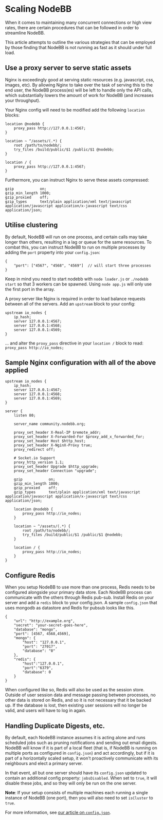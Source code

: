 Scaling NodeBB
==============

When it comes to maintaining many concurrent connections or high view
rates, there are certain procedures that can be followed in order to
streamline NodeBB.

This article attempts to outline the various strategies that can be
employed by those finding that NodeBB is not running as fast as it
should under full load.

Use a proxy server to serve static assets
-----------------------------------------

Nginx is exceedingly good at serving static resources (e.g. javascript,
css, images, etc). By allowing Nginx to take over the task of serving
this to the end user, the NodeBB process(es) will be left to handle only
the API calls, which substantially lowers the amount of work for NodeBB
(and increases your throughput).

Your Nginx config will need to be modified add the following `location`
blocks:

    location @nodebb {
        proxy_pass http://127.0.0.1:4567;
    }

    location ~ ^/assets/(.*) {
        root /path/to/nodebb/;
        try_files /build/public/$1 /public/$1 @nodebb;
    }

    location / {
        proxy_pass http://127.0.0.1:4567;
    }

Furthermore, you can instruct Nginx to serve these assets compressed:

    gzip            on;
    gzip_min_length 1000;
    gzip_proxied    off;
    gzip_types      text/plain application/xml text/javascript application/javascript application/x-javascript text/css application/json;

Utilise clustering
------------------

By default, NodeBB will run on one process, and certain calls may take
longer than others, resulting in a lag or queue for the same resources.
To combat this, you can instruct NodeBB to run on multiple processes by
adding the `port` property into your `config.json`:

    {
        "port": ["4567", "4568", "4569"]  // will start three processes
    }

Keep in mind you need to start nodebb with `node loader.js` or
`./nodebb start` so that 3 workers can be spawned. Using `node app.js` will
only use the first port in the array.

A proxy server like Nginx is required in order to load balance requests
between all of the servers. Add an `upstream` block to your config:

    upstream io_nodes {
        ip_hash;
        server 127.0.0.1:4567;
        server 127.0.0.1:4568;
        server 127.0.0.1:4569;
    }

... and alter the `proxy_pass` directive in your `location /` block to read: `proxy_pass http://io_nodes;`

Sample Nginx configuration with all of the above applied
--------------------------------------------------------

    upstream io_nodes {
        ip_hash;
        server 127.0.0.1:4567;
        server 127.0.0.1:4568;
        server 127.0.0.1:4569;
    }

    server {
        listen 80;

        server_name community.nodebb.org;

        proxy_set_header X-Real-IP $remote_addr;
        proxy_set_header X-Forwarded-For $proxy_add_x_forwarded_for;
        proxy_set_header Host $http_host;
        proxy_set_header X-NginX-Proxy true;
        proxy_redirect off;

        # Socket.io Support
        proxy_http_version 1.1;
        proxy_set_header Upgrade $http_upgrade;
        proxy_set_header Connection "upgrade";

        gzip            on;
        gzip_min_length 1000;
        gzip_proxied    off;
        gzip_types      text/plain application/xml text/javascript application/javascript application/x-javascript text/css application/json;

        location @nodebb {
            proxy_pass http://io_nodes;
        }

        location ~ ^/assets/(.*) {
            root /path/to/nodebb/;
            try_files /build/public/$1 /public/$1 @nodebb;
        }

        location / {
            proxy_pass http://io_nodes;
        }
    }

Configure Redis
---------------

When you setup NodeBB to use more than one process, Redis needs to be configured alongside your primary data store. Each NodeBB process can communicate with the others through Redis pub-sub. Install Redis on your server and add a `redis` block to your config.json. A sample `config.json` that uses mongodb as datastore and Redis for pubsub looks like this.

    {
        "url": "http://example.org",
        "secret": "your-secret-goes-here",
        "database": "mongo",
        "port": [4567, 4568,4569],
        "mongo": {
            "host": "127.0.0.1",
            "port": "27017",
            "database": "0"
        },
        "redis": {
            "host":"127.0.0.1",
            "port":"6379",
            "database": 0
        }
    }

When configured like so, Redis will also be used as the session store. Outside of user session data and message passing between processes, no other data is stored on Redis, and so it is not necessary that it be backed up. If the database is lost, then existing user sessions will no longer be valid, and users will have to log in again.

## Handling Duplicate Digests, etc.

By default, each NodeBB instance assumes it is acting alone and runs scheduled jobs such as pruning notifications and sending out email digests. NodeBB will know if it is part of a local fleet (that is, if NodeBB is running on multiple ports as configured in `config.json`) and act accordingly, but if it is part of a horizontally scaled setup, it won't proactively communicate with its neighbours and elect a primary server.

In that event, all but one server should have its `config.json` updated to contain an additional config property: `jobsDisabled`. When set to `true`, it will disable these jobs, and so they will only be run on the one server.

**Note**: If your setup consists of multiple machines each running a single instance of NodeBB (one port), then you will also need to set `isCluster` to `true`.

For more information, see [our article on `config.json`](/configuring/config).